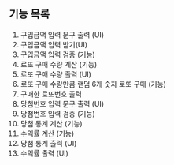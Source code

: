## 기능 목록
1. 구입금액 입력 문구 출력 (UI)
2. 구입금액 입력 받기(UI)
3. 구입금액 입력 검증 (기능)
4. 로또 구매 수량 계산 (기능)
5. 로또 구매 수량 출력 (UI)
6. 로또 구매 수량만큼 랜덤 6개 숫자 로또 구매 (기능)
7. 구매한 로또번호 출력
8. 당첨번호 입력 문구 출력 (UI)
9. 당첨번호 입력 검증 (기능)
10. 당첨 통계 계산 (기능)
11. 수익률 계산 (기능)
12. 당첨 통계 출력 (UI)
13. 수익률 출력 (UI)
